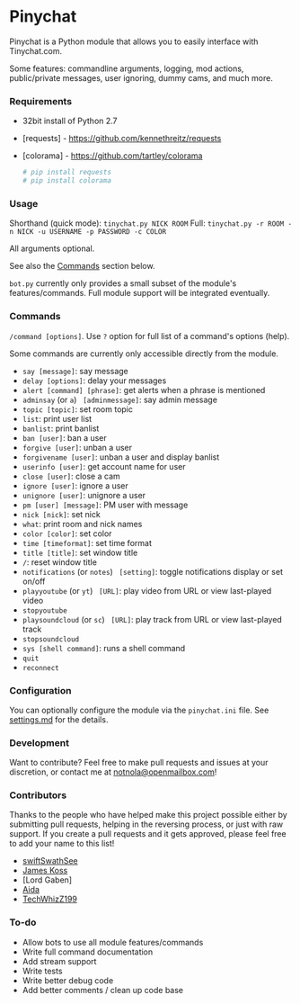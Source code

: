 # Pinychat

Pinychat is a Python module that allows you to easily interface with Tinychat.com. 

Some features: commandline arguments, logging, mod actions, public/private messages, user ignoring, dummy cams, and much more.

### Requirements 

* 32bit install of Python 2.7
* [requests] - https://github.com/kennethreitz/requests 
* [colorama] - https://github.com/tartley/colorama

    ```sh
    # pip install requests 
    # pip install colorama
    ```

### Usage

Shorthand (quick mode): `tinychat.py NICK ROOM`
Full: `tinychat.py -r ROOM -n NICK -u USERNAME -p PASSWORD -c COLOR`

All arguments optional.

See also the [Commands](#commands) section below.

`bot.py` currently only provides a small subset of the module's features/commands. Full module support will be integrated eventually.

### Commands

`/command [options]`. Use `?` option for full list of a command's options (help).  

Some commands are currently only accessible directly from the module. 

* `say [message]`: say message
* `delay [options]`: delay your messages
* `alert [command] [phrase]`: get alerts when a phrase is mentioned
* `adminsay` (or `a`) ` [adminmessage]`: say admin message
* `topic [topic]`: set room topic 
* `list`: print user list
* `banlist`: print banlist 
* `ban [user]`: ban a user
* `forgive [user]`: unban a user
* `forgivename [user]`: unban a user and display banlist
* `userinfo [user]`: get account name for user
* `close [user]`: close a cam
* `ignore [user]`: ignore a user
* `unignore [user]`: unignore a user
* `pm [user] [message]`: PM user with message
* `nick [nick]`: set nick
* `what`: print room and nick names
* `color [color]`: set color
* `time [timeformat]`: set time format
* `title [title]`: set window title
* `/`: reset window title
* `notifications` (or `notes`) ` [setting]`: toggle notifications display or set on/off
* `playyoutube` (or `yt`) ` [URL]`: play video from URL or view last-played video
* `stopyoutube` 
* `playsoundcloud`  (or `sc`) ` [URL]`: play track from URL or view last-played track
* `stopsoundcloud` 
* `sys [shell command]`: runs a shell command
* `quit`
* `reconnect` 

### Configuration

You can optionally configure the module via the `pinychat.ini` file. See [settings.md](settings.md) for the details.

### Development

Want to contribute? Feel free to make pull requests and issues at your discretion, or contact me at notnola@openmailbox.com!

### Contributors
Thanks to the people who have helped make this project possible either by submitting pull requests, helping in the reversing process, or just with raw support. If you create a pull requests and it gets approved, please feel free to add your name to this list!
- [swiftSwathSee](https://github.com/swiftSwathSee)
- [James Koss](http://www.jameskoss.com)
- [Lord Gaben]
- [Aida](https://github.com/Autotonic)
- [TechWhizZ199](https://github.com/TechWhizZ199)


### To-do

 - Allow bots to use all module features/commands
 - Write full command documentation
 - Add stream support
 - Write tests
 - Write better debug code
 - Add better comments / clean up code base

